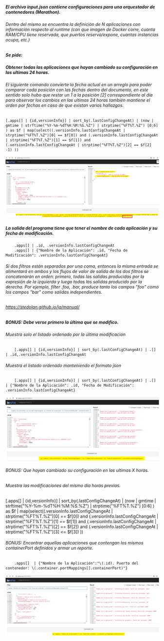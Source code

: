 
##### El archivo input.json contiene configuraciones para una orquestador de contenedores (Marathon).

###### Dentro del mismo se encuentra la definición de N aplicaciones con información respecto al runtime (con que imagen de Docker corre, cuanta RAM/CPU tiene reservada, que puertos reserva/expone, cuantas instancias ocupa, etc.)

##### Se pide:
##### Obtener todas las aplicaciones que hayan cambiado su configuración en las ultimas 24 horas.

###### El siguiente comando convierte la fecha actual en un arreglo para poder comparar cada posición con las fechas dentro del documento, en este sentido solo hubo que restar un 1 a la posición [2] correspondiente al día para observar los cambios en las ultimas 24 horas también mantiene el orden por fechas en caso de que existan varios hallazgos.

```
[.apps[] | {id,versionInfo}] | sort_by(.lastConfigChangeAt) | (now | gmtime | strftime("%Y-%m-%dT%H:%M:%S.%Z") | strptime("%FT%T.%Z") [0:6] ) as $f | map(select((.versionInfo.lastConfigChangeAt | strptime("%FT%T.%Z")[0] == $f[0]) and (.versionInfo.lastConfigChangeAt | strptime("%FT%T.%Z")[1] == $f[1]) and (.versionInfo.lastConfigChangeAt | strptime("%FT%T.%Z")[2] == $f[2] -1) ))
```
![query_out](https://github.com/loboeduardo6565/jq/blob/main/1-jq%20play.png)

##### La salida del programa tiene que tener el nombre de cada aplicación y su fecha de modificación.
```
	.apps[] | .id, .versionInfo.lastConfigChangeAt
	.apps[] | {"Nombre de la Aplicación": .id, "Fecha de Modificación": .versionInfo.lastConfigChangeAt}
```
######	Si dos filtros están separados por una coma, entonces la misma entrada se alimentará en ambos y los flujos de valor de salida de los dos filtros se concatenarán en orden: primero, todas las salidas producidas por la expresión de la izquierda y luego todas las salidas producido por la derecha. Por ejemplo, filter .foo, .bar, produce tanto los campos "foo" como los campos "bar" como salidas independientes.
###### https://stedolan.github.io/jq/manual/

##### BONUS: Debe verse primero la última que se modifico.

###### Muestra solo el listado ordenado por la última modificación
```
	[.apps[] | {id,versionInfo}] | sort_by(.lastConfigChangeAt) | .[] | .id,.versionInfo.lastConfigChangeAt
```
###### Muestra el listado ordenado manteniendo el formato json
```
	[.apps[] | {id,versionInfo}] | sort_by(.lastConfigChangeAt) | .[] | {"Nombre de la Aplicación": .id, "Fecha de Modificación": .versionInfo.lastConfigChangeAt}
```

![query_out_order](https://github.com/loboeduardo6565/jq/blob/main/6-jq%20play.png)

###### BONUS: Que hayan cambiado su configuración en las ultimas X horas.

###### Muestra las modificaciones del mismo día horas previas. 

[.apps[] | {id,versionInfo}] | sort_by(.lastConfigChangeAt) | (now | gmtime | strftime("%Y-%m-%dT%H:%M:%S.%Z") | strptime("%FT%T.%Z") [0:6] ) as $f | map(select((.versionInfo.lastConfigChangeAt | strptime("%FT%T.%Z")[0] == $f[0]) and (.versionInfo.lastConfigChangeAt | strptime("%FT%T.%Z")[1] == $f[1]) and (.versionInfo.lastConfigChangeAt | strptime("%FT%T.%Z")[2] == $f[2]) and (.versionInfo.lastConfigChangeAt | strptime("%FT%T.%Z")[3] <= $f[3]) ))


###### BONUS: Encontrar aquellas aplicaciones que contengan los mismos containerPort definidos y armar un reporte.

```	
	.apps[]  | {"Nombre de la Aplicación":"\(.id). Puerto del contenedor: \(.container.portMappings[].containerPort)"}
``` 

![query_report_PortId](https://github.com/loboeduardo6565/jq/blob/main/6.1-jq%20play.png)